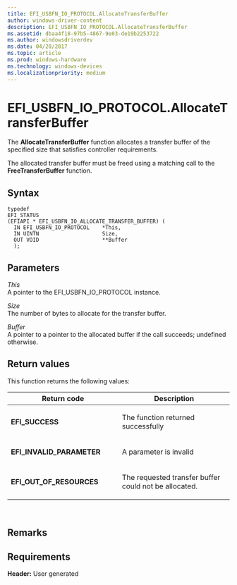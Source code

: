```yaml
---
title: EFI_USBFN_IO_PROTOCOL.AllocateTransferBuffer
author: windows-driver-content
description: EFI_USBFN_IO_PROTOCOL.AllocateTransferBuffer
ms.assetid: dbaa4f18-97b5-4867-9e03-de19b2253722
ms.author: windowsdriverdev
ms.date: 04/20/2017
ms.topic: article
ms.prod: windows-hardware
ms.technology: windows-devices
ms.localizationpriority: medium
---
```


# EFI\_USBFN\_IO\_PROTOCOL.AllocateTransferBuffer


The **AllocateTransferBuffer** function allocates a transfer buffer of the specified size that satisfies controller requirements.

The allocated transfer buffer must be freed using a matching call to the **FreeTransferBuffer** function.

## Syntax


``` syntax
typedef
EFI_STATUS
(EFIAPI * EFI_USBFN_IO_ALLOCATE_TRANSFER_BUFFER) (
  IN EFI_USBFN_IO_PROTOCOL    *This,
  IN UINTN                    Size,
  OUT VOID                    **Buffer
  );
```

## Parameters


<a href="" id="this"></a>*This*  
A pointer to the EFI\_USBFN\_IO\_PROTOCOL instance.

<a href="" id="size"></a>*Size*  
The number of bytes to allocate for the transfer buffer.

<a href="" id="buffer"></a>*Buffer*  
A pointer to a pointer to the allocated buffer if the call succeeds; undefined otherwise.

## Return values


This function returns the following values:

<table>
<colgroup>
<col width="50%" />
<col width="50%" />
</colgroup>
<thead>
<tr class="header">
<th>Return code</th>
<th>Description</th>
</tr>
</thead>
<tbody>
<tr class="odd">
<td><p><strong>EFI_SUCCESS</strong></p></td>
<td><p>The function returned successfully</p></td>
</tr>
<tr class="even">
<td><p><strong>EFI_INVALID_PARAMETER</strong></p></td>
<td><p>A parameter is invalid</p></td>
</tr>
<tr class="odd">
<td><p><strong>EFI_OUT_OF_RESOURCES</strong></p></td>
<td><p>The requested transfer buffer could not be allocated.</p></td>
</tr>
</tbody>
</table>

 

## Remarks


## Requirements


**Header:** User generated

 

 




